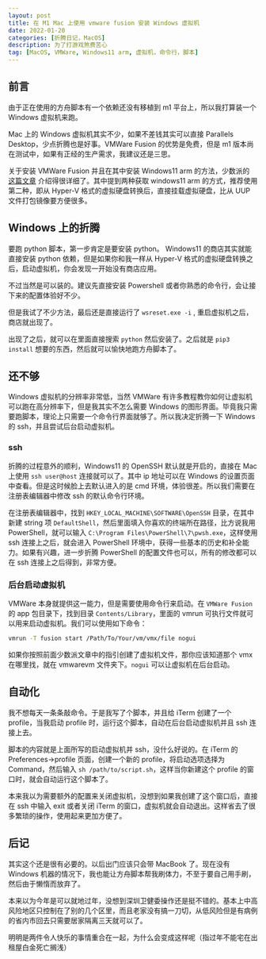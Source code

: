 ```yaml
---
layout: post
title: 在 M1 Mac 上使用 vmware fusion 安装 Windows 虚拟机
date: 2022-01-20
categories: [折腾日记，MacOS]
description: 为了打游戏煞费苦心
tag: [MacOS, VMWare, Windows11 arm, 虚拟机，命令行，脚本]
---
```


## 前言

由于正在使用的方舟脚本有一个依赖还没有移植到 m1 平台上，所以我打算装一个 Windows 虚拟机来跑。

Mac 上的 Windows 虚拟机其实不少，如果不差钱其实可以直接 Parallels Desktop，少点折腾也是好事。VMWare Fusion 的优势是免费，但是 m1 版本尚在测试中，如果有正经的生产需求，我建议还是三思。

关于安装 VMWare Fusion 并且在其中安装 Windows11 arm 的方法，少数派的 [这篇文章](https://sspai.com/post/69659) 介绍得很详细了。其中提到两种获取 windows11 arm 的方式，推荐使用第二种，即从 Hyper-V 格式的虚拟硬盘转换后，直接挂载虚拟硬盘，比从 UUP 文件打包镜像要方便很多。

## Windows 上的折腾

要跑 python 脚本，第一步肯定是要安装 python。 Windows11 的商店其实就能直接安装 python 依赖，但是如果你和我一样从 Hyper-V 格式的虚拟硬盘转换之后，启动虚拟机，你会发现一开始没有商店应用。

不过当然是可以装的。建议先直接安装 Powershell 或者你熟悉的命令行，会让接下来的配置体验好不少。

但是我试了不少方法，最后还是直接运行了 `wsreset.exe -i` , 重启虚拟机之后，商店就出现了。

出现了之后，就可以在里面直接搜索 `python` 然后安装了。之后就是 `pip3 install` 想要的东西，然后就可以愉快地跑方舟脚本了。

## 还不够

Windows 虚拟机的分辨率非常低，当然 VMWare 有许多教程教你如何让虚拟机可以跑在高分辨率下，但是我其实不怎么需要 Windows 的图形界面。毕竟我只需要跑脚本，理论上只需要一个命令行界面就够了。所以我决定折腾一下 Windows 的 ssh，并且尝试后台启动虚拟机。

### ssh

折腾的过程意外的顺利，Windows11 的 OpenSSH 默认就是开启的，直接在 Mac 上使用 `ssh user@host` 连接就可以了。其中 ip 地址可以在 Windows 的设置页面中查看。但是这时候脸上去默认进入的是 cmd 环境，体验很差。所以我们需要在注册表编辑器中修改 ssh 的默认命令行环境。

在注册表编辑器中，找到 `HKEY_LOCAL_MACHINE\SOFTWARE\OpenSSH` 目录，在其中新建 string 项 `DefaultShell`，然后里面填入你喜欢的终端所在路径，比方说我用 PowerShell，就可以输入 `C:\Program Files\PowerShell\7\pwsh.exe`，这样使用 ssh 连接上之后，就会进入 PowerShell 环境中，获得一些基本的历史和补全能力。如果有兴趣，进一步折腾 PowerShell 的配置文件也可以，所有的修改都可以在 ssh 连接上之后得到，非常方便。

### 后台启动虚拟机

VMWare 本身就提供这一能力，但是需要使用命令行来启动。在 `VMWare Fusion` 的 app 包目录下，找到目录 `Contents/Library`，里面的 vmrun 可执行文件就可以用来启动虚拟机。我们可以使用如下命令：

```bash
vmrun -T fusion start /Path/To/Your/vm/vmx/file nogui
```

如果你按照前面少数派文章中的指引创建了虚拟机文件，那你应该知道那个 vmx 在哪里找，就在 vmwarevm 文件夹下。`nogui` 可以让虚拟机在后台启动。

## 自动化

我不想每天一条条敲命令。于是我写了个脚本，并且给 iTerm 创建了一个 profile，当我启动 profile 时，运行这个脚本，自动在后台启动虚拟机并且 ssh 连接上去。

脚本的内容就是上面所写的启动虚拟机并 ssh，没什么好说的。在 iTerm 的 Preferences->profile 页面，创建一个新的 profile，将启动选项选择为 Command，然后输入 `sh /path/to/script.sh`，这样当你新建这个 profile 的窗口时，就会自动运行这个脚本了。

本来我以为需要额外的配置来关闭虚拟机，没想到如果我创建了这个窗口后，直接在 ssh 中输入 exit 或者关闭 iTerm 的窗口，虚拟机就会自动退出。这样省去了很多繁琐的操作，使用起来更加方便了。

## 后记

其实这个还是很有必要的。以后出门应该只会带 MacBook 了。现在没有 Windows 机器的情况下，我也能让方舟脚本帮我刷体力，不至于要自己用手刷，然后由于懒惰而放弃了。

本来以为今年是可以就地过年，没想到深圳卫健委操作还是挺不错的。基本上中高风险地区只控制在了别的几个区里，而且老家没有搞一刀切，从低风险但是有病例的省内市回去只需要居家隔离三天就可以了。

明明是两件令人快乐的事情重合在一起，为什么会变成这样呢（指过年不能宅在出租屋白金死亡搁浅）
